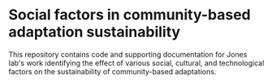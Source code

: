 # Social factors in community-based adaptation sustainability

This repository contains code and supporting documentation for Jones lab's
work identifying the effect of various social, cultural, and technological factors on
the sustainability of community-based adaptations.
